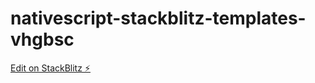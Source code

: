 # nativescript-stackblitz-templates-vhgbsc

[Edit on StackBlitz ⚡️](https://stackblitz.com/edit/nativescript-stackblitz-templates-vhgbsc)